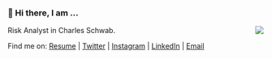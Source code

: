### 👋 Hi there, I am ...

<img align="right" src="https://github-readme-stats.vercel.app/api?username=Bazinga-0411&show_icons=true&icon_color=0366d6&bg_color=ffffff&hide_title=true" />

Risk Analyst in Charles Schwab.

Find me on: [Resume](https://drive.google.com/file/d/1R42QFnTBgTFPIOatsHF-nvgSYk8IjAjG/view?usp=sharing) | [Twitter](https://twitter.com/Bazinga419) | [Instagram](https://www.instagram.com/lilyhuanglalala/) | [LinkedIn](https://www.linkedin.com/in/QinyangHuang/) | [Email](mailto:qhuang26@ncsu.edu)

